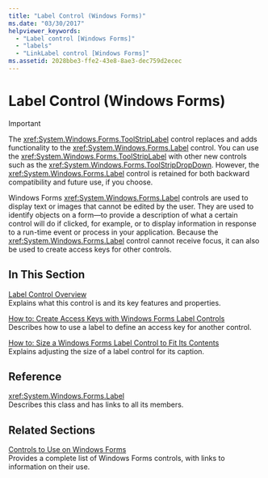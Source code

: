 ```yaml
---
title: "Label Control (Windows Forms)"
ms.date: "03/30/2017"
helpviewer_keywords: 
  - "Label control [Windows Forms]"
  - "labels"
  - "LinkLabel control [Windows Forms]"
ms.assetid: 2028bbe3-ffe2-43e8-8ae3-dec759d2ecec
---
```

# Label Control (Windows Forms)
> [!IMPORTANT]
> The <xref:System.Windows.Forms.ToolStripLabel> control replaces and adds functionality to the <xref:System.Windows.Forms.Label> control. You can use the <xref:System.Windows.Forms.ToolStripLabel> with other new controls such as the <xref:System.Windows.Forms.ToolStripDropDown>. However, the <xref:System.Windows.Forms.Label> control is retained for both backward compatibility and future use, if you choose.  
  
 Windows Forms <xref:System.Windows.Forms.Label> controls are used to display text or images that cannot be edited by the user. They are used to identify objects on a form—to provide a description of what a certain control will do if clicked, for example, or to display information in response to a run-time event or process in your application. Because the <xref:System.Windows.Forms.Label> control cannot receive focus, it can also be used to create access keys for other controls.  
  
## In This Section  
 [Label Control Overview](label-control-overview-windows-forms.md)  
 Explains what this control is and its key features and properties.  
  
 [How to: Create Access Keys with Windows Forms Label Controls](how-to-create-access-keys-with-windows-forms-label-controls.md)  
 Describes how to use a label to define an access key for another control.  
  
 [How to: Size a Windows Forms Label Control to Fit Its Contents](how-to-size-a-windows-forms-label-control-to-fit-its-contents.md)  
 Explains adjusting the size of a label control for its caption.  
  
## Reference  
 <xref:System.Windows.Forms.Label>  
 Describes this class and has links to all its members.  
  
## Related Sections  
 [Controls to Use on Windows Forms](controls-to-use-on-windows-forms.md)  
 Provides a complete list of Windows Forms controls, with links to information on their use.
